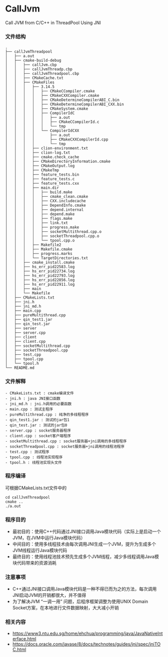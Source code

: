 # CallJvm

Call JVM from C/C++ in ThreadPool Using JNI

### 文件结构

```text
.
├── callJvmThreadpool
│   ├── a.out
│   ├── cmake-build-debug
│   │   ├── callJvm.cbp
│   │   ├── callJvmThreadp.cbp
│   │   ├── callJvmThreadpool.cbp
│   │   ├── CMakeCache.txt
│   │   ├── CMakeFiles
│   │   │   ├── 3.14.5
│   │   │   │   ├── CMakeCCompiler.cmake
│   │   │   │   ├── CMakeCXXCompiler.cmake
│   │   │   │   ├── CMakeDetermineCompilerABI_C.bin
│   │   │   │   ├── CMakeDetermineCompilerABI_CXX.bin
│   │   │   │   ├── CMakeSystem.cmake
│   │   │   │   ├── CompilerIdC
│   │   │   │   │   ├── a.out
│   │   │   │   │   ├── CMakeCCompilerId.c
│   │   │   │   │   └── tmp
│   │   │   │   └── CompilerIdCXX
│   │   │   │       ├── a.out
│   │   │   │       ├── CMakeCXXCompilerId.cpp
│   │   │   │       └── tmp
│   │   │   ├── clion-environment.txt
│   │   │   ├── clion-log.txt
│   │   │   ├── cmake.check_cache
│   │   │   ├── CMakeDirectoryInformation.cmake
│   │   │   ├── CMakeOutput.log
│   │   │   ├── CMakeTmp
│   │   │   ├── feature_tests.bin
│   │   │   ├── feature_tests.c
│   │   │   ├── feature_tests.cxx
│   │   │   ├── main.dir
│   │   │   │   ├── build.make
│   │   │   │   ├── cmake_clean.cmake
│   │   │   │   ├── CXX.includecache
│   │   │   │   ├── DependInfo.cmake
│   │   │   │   ├── depend.internal
│   │   │   │   ├── depend.make
│   │   │   │   ├── flags.make
│   │   │   │   ├── link.txt
│   │   │   │   ├── progress.make
│   │   │   │   ├── socketMultithread.cpp.o
│   │   │   │   ├── socketThreadpool.cpp.o
│   │   │   │   └── tpool.cpp.o
│   │   │   ├── Makefile2
│   │   │   ├── Makefile.cmake
│   │   │   ├── progress.marks
│   │   │   └── TargetDirectories.txt
│   │   ├── cmake_install.cmake
│   │   ├── hs_err_pid22583.log
│   │   ├── hs_err_pid22734.log
│   │   ├── hs_err_pid22793.log
│   │   ├── hs_err_pid22856.log
│   │   ├── hs_err_pid22911.log
│   │   ├── main
│   │   └── Makefile
│   ├── CMakeLists.txt
│   ├── jni.h
│   ├── jni_md.h
│   ├── main.cpp
│   ├── pureMultithread.cpp
│   ├── qin_test1.jar
│   ├── qin_test.jar
│   ├── server
│   ├── server.cpp
│   ├── client
│   ├── client.cpp
│   ├── socketMultithread.cpp
│   ├── socketThreadpool.cpp
│   ├── test.cpp
│   ├── tpool.cpp
│   └── tpool.h
└── README.md
```
### 文件解释
```text
- CMakeLists.txt : cmake编译文件
- jni.h : java JNI接口函数
- jni_md.h : jni.h调用的必要函数
- main.cpp : 测试主程序
- pureMultithread.cpp : 纯净的多线程程序
- qin_test1.jar : 测试的jar包1
- qin_test.jar : 测试的jar包0
- server.cpp : socket服务器程序
- client.cpp : socket客户端程序
- socketMultithread.cpp : socket服务器+jni调用的多线程程序
- socketThreadpool.cpp : socket服务器+jni调用的线程池程序
- test.cpp : 测试程序
- tpool.cpp : 线程池实现程序
- tpool.h : 线程池实现头文件
```

### 程序编译

可根据CMakeLists.txt文件中的
```shell script
cd callJvmThreadpool
cmake ..
./a.out
```

### 程序目的

- 最初目的：使用C++代码通过JNI接口调用Java模块代码（实际上是启动一个JVM，在JVM中运行Java模块代码）
- 中间目的：使用多线程技术由每次调用JNI生成一个JVM，提升为生成多个JVM线程运行Java模块代码
- 最终目的：使用线程池技术预先生成多个JVM线程，减少多线程调用Java模块代码带来的资源消耗

### 注意事项
- C++通过JNI接口调用Java模块代码是一种不得已而为之的方法，每次调用JNI启动JVM的开销都很大，并不值得
- 为了解决JVM “一调一用” 问题，后程序框架调整为使用UNIX Domain Socket方案，在本地进行文件数据映射，大大减小开销

### 相关内容

- https://www3.ntu.edu.sg/home/ehchua/programming/java/JavaNativeInterface.html
- https://docs.oracle.com/javase/8/docs/technotes/guides/jni/spec/jniTOC.html

